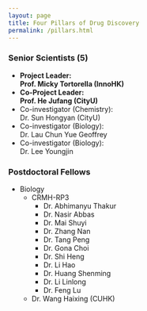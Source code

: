 ```yaml
---
layout: page
title: Four Pillars of Drug Discovery
permalink: /pillars.html
---
```


### Senior Scientists (5)

- **Project Leader:   
  Prof. Micky Tortorella (InnoHK)**
- **Co-Project Leader:   
  Prof. He Jufang (CityU)**
- Co-investigator (Chemistry):  
  Dr. Sun Hongyan (CityU)
- Co-investigator (Biology):  
  Dr. Lau Chun Yue Geoffrey
- Co-investigator (Biology):  
  Dr. Lee Youngjin

### Postdoctoral Fellows

- Biology
  - CRMH-RP3
    - Dr. Abhimanyu Thakur 
    - Dr. Nasir Abbas
    - Dr. Mai Shuyi
    - Dr. Zhang Nan 
    - Dr. Tang Peng
    - Dr. Gona Choi
    - Dr. Shi Heng
    - Dr. Li Hao
    - Dr. Huang Shenming
    - Dr. Li Linlong
    - Dr. Feng Lu
  - Dr. Wang Haixing (CUHK)